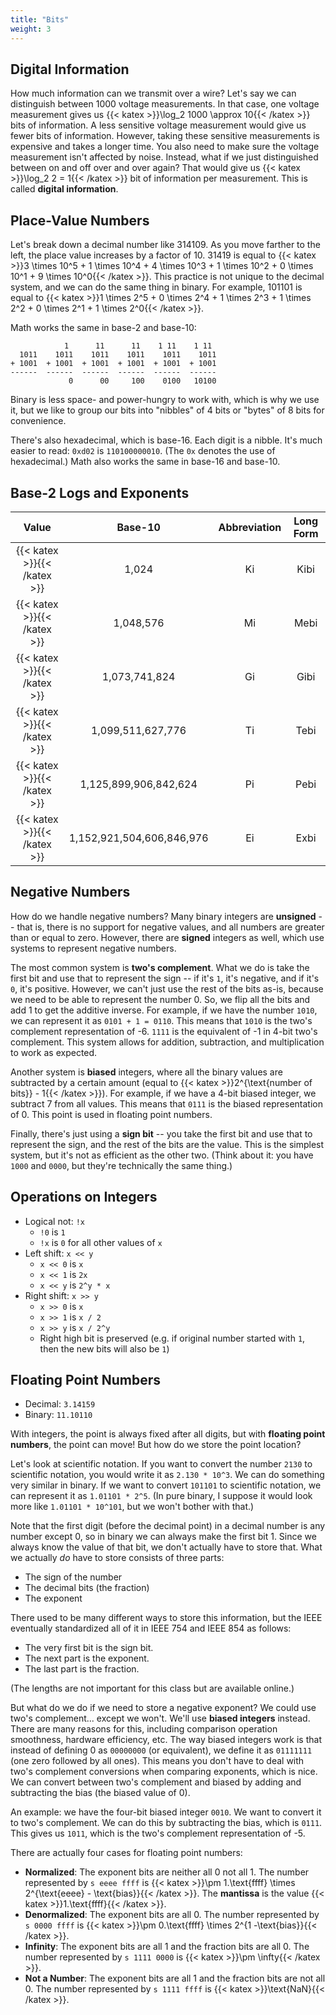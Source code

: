 ```yaml
---
title: "Bits"
weight: 3
---
```


## Digital Information

How much information can we transmit over a wire? Let's say we can distinguish between 1000 voltage measurements. In that case, one voltage measurement gives us {{< katex >}}\log_2 1000 \approx 10{{< /katex >}} bits of information. A less sensitive voltage measurement would give us fewer bits of information. However, taking these sensitive measurements is expensive and takes a longer time. You also need to make sure the voltage measurement isn't affected by noise. Instead, what if we just distinguished between on and off over and over again? That would give us {{< katex >}}\log_2 2 = 1{{< /katex >}} bit of information per measurement. This is called **digital information**.

## Place-Value Numbers

Let's break down a decimal number like 314109. As you move farther to the left, the place value increases by a factor of 10. 31419 is equal to {{< katex >}}3 \times 10^5 + 1 \times 10^4 + 4 \times 10^3 + 1 \times 10^2 + 0 \times 10^1 + 9 \times 10^0{{< /katex >}}. This practice is not unique to the decimal system, and we can do the same thing in binary. For example, 101101 is equal to {{< katex >}}1 \times 2^5 + 0 \times 2^4 + 1 \times 2^3 + 1 \times 2^2 + 0 \times 2^1 + 1 \times 2^0{{< /katex >}}.

Math works the same in base-2 and base-10:

```text
            1      11      11    1 11    1 11
  1011    1011    1011    1011    1011    1011
+ 1001  + 1001  + 1001  + 1001  + 1001  + 1001
------  ------  ------  ------  ------  ------
             0      00     100    0100   10100
```

Binary is less space- and power-hungry to work with, which is why we use it, but we like to group our bits into "nibbles" of 4 bits or "bytes" of 8 bits for convenience.

There's also hexadecimal, which is base-16. Each digit is a nibble. It's much easier to read: `0xd02` is `110100000010`. (The `0x` denotes the use of hexadecimal.) Math also works the same in base-16 and base-10.

## Base-2 Logs and Exponents

|Value|Base-10|Abbreviation|Long Form|
|:--:|:--:|:--:|:--:|
|{{< katex >}}{{< /katex >}}|1,024|Ki|Kibi|
|{{< katex >}}{{< /katex >}}|1,048,576|Mi|Mebi|
|{{< katex >}}{{< /katex >}}|1,073,741,824|Gi|Gibi|
|{{< katex >}}{{< /katex >}}|1,099,511,627,776|Ti|Tebi|
|{{< katex >}}{{< /katex >}}|1,125,899,906,842,624|Pi|Pebi|
|{{< katex >}}{{< /katex >}}|1,152,921,504,606,846,976|Ei|Exbi|

## Negative Numbers

How do we handle negative numbers? Many binary integers are **unsigned** -- that is, there is no support for negative values, and all numbers are greater than or equal to zero. However, there are **signed** integers as well, which use systems to represent negative numbers.

The most common system is **two's complement**. What we do is take the first bit and use that to represent the sign -- if it's `1`, it's negative, and if it's `0`, it's positive. However, we can't just use the rest of the bits as-is, because we need to be able to represent the number 0. So, we flip all the bits and add 1 to get the additive inverse. For example, if we have the number `1010`, we can represent it as `0101 + 1 = 0110`. This means that `1010` is the two's complement representation of -6. `1111` is the equivalent of -1 in 4-bit two's complement. This system allows for addition, subtraction, and multiplication to work as expected.

Another system is **biased** integers, where all the binary values are subtracted by a certain amount (equal to {{< katex >}}2^{\text{number of bits}} - 1{{< /katex >}}). For example, if we have a 4-bit biased integer, we subtract 7 from all values. This means that `0111` is the biased representation of 0. This point is used in floating point numbers.

Finally, there's just using a **sign bit** -- you take the first bit and use that to represent the sign, and the rest of the bits are the value. This is the simplest system, but it's not as efficient as the other two. (Think about it: you have `1000` and `0000`, but they're technically the same thing.)

## Operations on Integers

* Logical not: `!x`
  * `!0` is `1`
  * `!x` is `0` for all other values of `x`
* Left shift: `x << y`
  * `x << 0` is `x`
  * `x << 1` is `2x`
  * `x << y` is `2^y * x`
* Right shift: `x >> y`
  * `x >> 0` is `x`
  * `x >> 1` is `x / 2`
  * `x >> y` is `x / 2^y`
  * Right high bit is preserved (e.g. if original number started with `1`, then the new bits will also be `1`)

## Floating Point Numbers

* Decimal: `3.14159`
* Binary: `11.10110`

With integers, the point is always fixed after all digits, but with **floating point numbers**, the point can move! But how do we store the point location?

Let's look at scientific notation. If you want to convert the number `2130` to scientific notation, you would write it as `2.130 * 10^3`. We can do something very similar in binary. If we want to convert `101101` to scientific notation, we can represent it as `1.01101 * 2^5`. (In pure binary, I suppose it would look more like `1.01101 * 10^101`, but we won't bother with that.)

Note that the first digit (before the decimal point) in a decimal number is any number except 0, so in binary we can always make the first bit 1. Since we always know the value of that bit, we don't actually have to store that. What we actually *do* have to store consists of three parts:

* The sign of the number
* The decimal bits (the fraction)
* The exponent

There used to be many different ways to store this information, but the IEEE eventually standardized all of it in IEEE 754 and IEEE 854 as follows:

* The very first bit is the sign bit.
* The next part is the exponent.
* The last part is the fraction.

(The lengths are not important for this class but are available online.)

But what do we do if we need to store a negative exponent? We could use two's complement... except we won't. We'll use **biased integers** instead. There are many reasons for this, including comparison operation smoothness, hardware efficiency, etc. The way biased integers work is that instead of defining 0 as `00000000` (or equivalent), we define it as `01111111` (one zero followed by all ones). This means you don't have to deal with two's complement conversions when comparing exponents, which is nice. We can convert between two's complement and biased by adding and subtracting the bias (the biased value of 0).

An example: we have the four-bit biased integer `0010`. We want to convert it to two's complement. We can do this by subtracting the bias, which is `0111`. This gives us `1011`, which is the two's complement representation of -5.

There are actually four cases for floating point numbers:

* **Normalized**: The exponent bits are neither all 0 not all 1. The number represented by `s eeee ffff` is {{< katex >}}\pm 1.\text{ffff} \times 2^{\text{eeee} - \text{bias}}{{< /katex >}}. The **mantissa** is the value {{< katex >}}1.\text{ffff}{{< /katex >}}.
* **Denormalized**: The exponent bits are all 0. The number represented by `s 0000 ffff` is {{< katex >}}\pm 0.\text{ffff} \times 2^{1 -\text{bias}}{{< /katex >}}.
* **Infinity**: The exponent bits are all 1 and the fraction bits are all 0. The number represented by `s 1111 0000` is {{< katex >}}\pm \infty{{< /katex >}}.
* **Not a Number**: The exponent bits are all 1 and the fraction bits are not all 0. The number represented by `s 1111 ffff` is {{< katex >}}\text{NaN}{{< /katex >}}.
